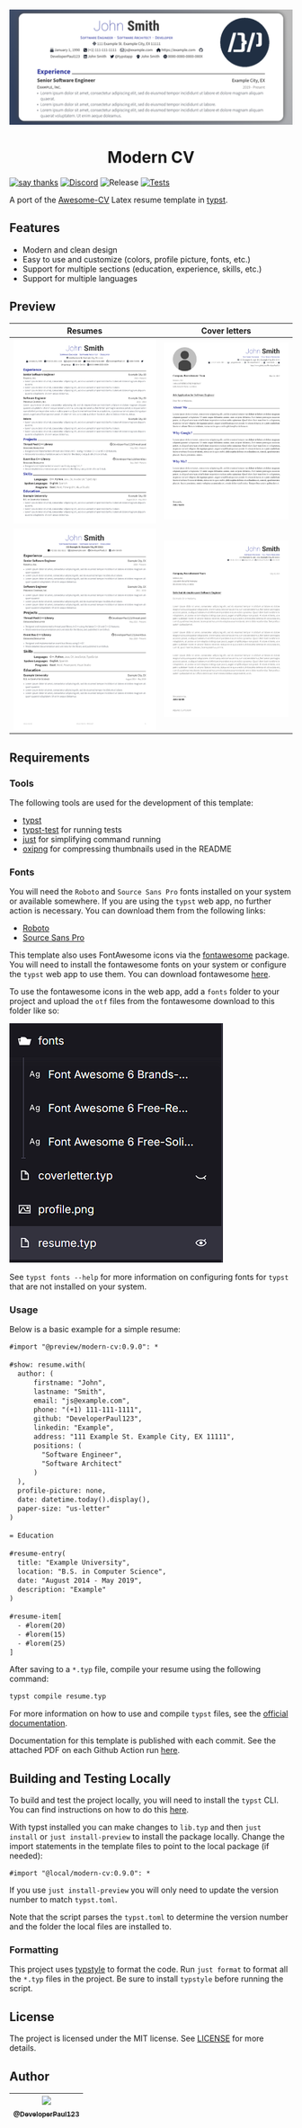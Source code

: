 <h1 align="center">
  <img src="assets/images/header.png" alt="Header">
  <br><br>
  Modern CV
</h1>

[![say thanks](https://img.shields.io/badge/Say%20Thanks-👍-1EAEDB.svg)](https://github.com/DeveloperPaul123/modern-cv/stargazers)
[![Discord](https://img.shields.io/discord/652515194572111872?logo=Discord)](https://discord.gg/CX2ybByRnt)
![Release](https://img.shields.io/github/v/release/DeveloperPaul123/modern-cv)
[![Tests](https://github.com/DeveloperPaul123/modern-cv/actions/workflows/tests.yml/badge.svg)](https://github.com/DeveloperPaul123/modern-cv/actions/workflows/tests.yml)  

A port of the [Awesome-CV](https://github.com/posquit0/Awesome-CV) Latex resume template in [typst](https://github.com/typst/typst).

## Features

- Modern and clean design
- Easy to use and customize (colors, profile picture, fonts, etc.)
- Support for multiple sections (education, experience, skills, etc.)
- Support for multiple languages

## Preview

| Resumes | Cover letters |
| --- | --- |
| ![Resume](assets/images/resume.png) | ![Cover Letter](assets/images/coverletter.png) |
| ![Resume 2](assets/images/resume2.png) | ![Cover Letter 2](assets/images/coverletter2.png)|

## Requirements

### Tools

The following tools are used for the development of this template:

- [typst](https://github.com/typst/typst)
- [typst-test](https://github.com/tingerrr/typst-test) for running tests
- [just](https://github.com/casey/just) for simplifying command running
- [oxipng](https://github.com/shssoichiro/oxipng) for compressing thumbnails used in the README

### Fonts

You will need the `Roboto` and `Source Sans Pro` fonts installed on your system or available somewhere. If you are using the `typst` web app, no further action is necessary. You can download them from the following links:

- [Roboto](https://fonts.google.com/specimen/Roboto)
- [Source Sans Pro](https://github.com/adobe-fonts/source-sans-pro)

This template also uses FontAwesome icons via the [fontawesome](https://typst.app/universe/package/fontawesome) package. You will need to install the fontawesome fonts on your system or configure the `typst` web app to use them. You can download fontawesome [here](https://fontawesome.com/download).

To use the fontawesome icons in the web app, add a `fonts` folder to your project and upload the `otf` files from the fontawesome download to this folder like so:

![alt text](assets/images/typst_web_editor.png)

See `typst fonts --help` for more information on configuring fonts for `typst` that are not installed on your system.

### Usage

Below is a basic example for a simple resume:

```typst
#import "@preview/modern-cv:0.9.0": *

#show: resume.with(
  author: (
      firstname: "John", 
      lastname: "Smith",
      email: "js@example.com", 
      phone: "(+1) 111-111-1111",
      github: "DeveloperPaul123",
      linkedin: "Example",
      address: "111 Example St. Example City, EX 11111",
      positions: (
        "Software Engineer",
        "Software Architect"
      )
  ),
  profile-picture: none,
  date: datetime.today().display(),
  paper-size: "us-letter"
)

= Education

#resume-entry(
  title: "Example University",
  location: "B.S. in Computer Science",
  date: "August 2014 - May 2019",
  description: "Example"
)

#resume-item[
  - #lorem(20)
  - #lorem(15)
  - #lorem(25)  
]
```

After saving to a `*.typ` file, compile your resume using the following command:

```bash
typst compile resume.typ
```

For more information on how to use and compile `typst` files, see the [official documentation](https://typst.app/docs).

Documentation for this template is published with each commit. See the attached PDF on each Github Action run [here](https://github.com/DeveloperPaul123/modern-cv/actions).

## Building and Testing Locally

To build and test the project locally, you will need to install the `typst` CLI. You can find instructions on how to do this [here](https://github.com/typst/typst#installation).

With typst installed you can make changes to `lib.typ` and then `just install` or `just install-preview` to install the package locally. Change the import statements in the template files to point to the local package (if needed):

```typst
#import "@local/modern-cv:0.9.0": *
````

If you use `just install-preview` you will only need to update the version number to match `typst.toml`.

Note that the script parses the `typst.toml` to determine the version number and the folder the local files are installed to.

### Formatting

This project uses [typstyle](https://github.com/Enter-tainer/typstyle) to format the code. Run `just format` to format all the `*.typ` files in the project. Be sure to install `typstyle` before running the script.

## License

The project is licensed under the MIT license. See [LICENSE](LICENSE) for more details.

## Author

| [<img src="https://avatars0.githubusercontent.com/u/6591180?s=460&v=4" width="100"><br><sub>@DeveloperPaul123</sub>](https://github.com/DeveloperPaul123) |
|:----:|
